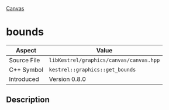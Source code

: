 [Canvas](index)
# bounds
| Aspect | Value |
| --- | --- |
| Source File | `libKestrel/graphics/canvas/canvas.hpp` |
| C++ Symbol | `kestrel::graphics::get_bounds` |
| Introduced | Version 0.8.0 |
## Description

